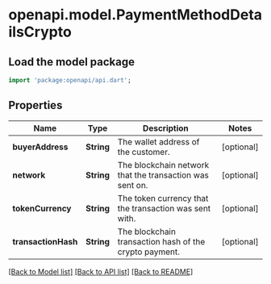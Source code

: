 # openapi.model.PaymentMethodDetailsCrypto

## Load the model package
```dart
import 'package:openapi/api.dart';
```

## Properties
Name | Type | Description | Notes
------------ | ------------- | ------------- | -------------
**buyerAddress** | **String** | The wallet address of the customer. | [optional] 
**network** | **String** | The blockchain network that the transaction was sent on. | [optional] 
**tokenCurrency** | **String** | The token currency that the transaction was sent with. | [optional] 
**transactionHash** | **String** | The blockchain transaction hash of the crypto payment. | [optional] 

[[Back to Model list]](../README.md#documentation-for-models) [[Back to API list]](../README.md#documentation-for-api-endpoints) [[Back to README]](../README.md)


